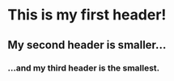 # This is my first header!

## My second header is smaller...

### ...and my third header is the smallest.
